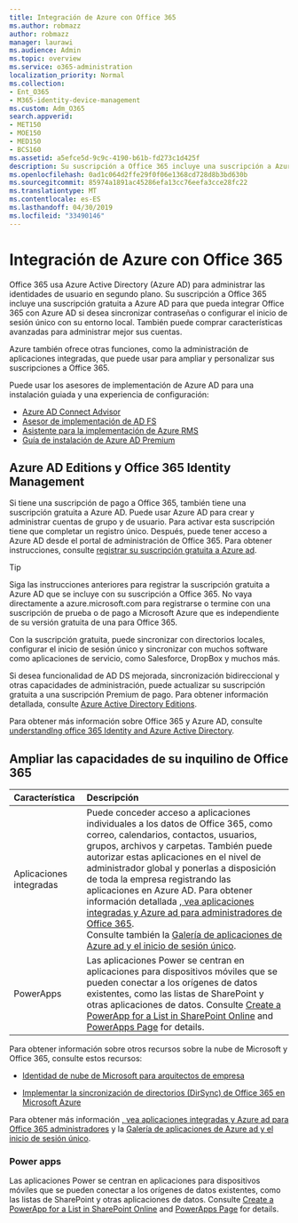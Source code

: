 ```yaml
---
title: Integración de Azure con Office 365
ms.author: robmazz
author: robmazz
manager: laurawi
ms.audience: Admin
ms.topic: overview
ms.service: o365-administration
localization_priority: Normal
ms.collection:
- Ent_O365
- M365-identity-device-management
ms.custom: Adm_O365
search.appverid:
- MET150
- MOE150
- MED150
- BCS160
ms.assetid: a5efce5d-9c9c-4190-b61b-fd273c1d425f
description: Su suscripción a Office 365 incluye una suscripción a Azure AD. Integre Office 365 con Azure AD si desea la sincronización de contraseña o el inicio de sesión único con el entorno local.
ms.openlocfilehash: 0ad1c064d2ffe29f0f06e1368cd728d8b3bd630b
ms.sourcegitcommit: 85974a1891ac45286efa13cc76eefa3cce28fc22
ms.translationtype: MT
ms.contentlocale: es-ES
ms.lasthandoff: 04/30/2019
ms.locfileid: "33490146"
---
```

# <a name="azure-integration-with-office-365"></a>Integración de Azure con Office 365

Office 365 usa Azure Active Directory (Azure AD) para administrar las identidades de usuario en segundo plano. Su suscripción a Office 365 incluye una suscripción gratuita a Azure AD para que pueda integrar Office 365 con Azure AD si desea sincronizar contraseñas o configurar el inicio de sesión único con su entorno local. También puede comprar características avanzadas para administrar mejor sus cuentas.
  
Azure también ofrece otras funciones, como la administración de aplicaciones integradas, que puede usar para ampliar y personalizar sus suscripciones a Office 365.
  
Puede usar los asesores de implementación de Azure AD para una instalación guiada y una experiencia de configuración:
 - [Azure AD Connect Advisor](https://aka.ms/aadconnectpwsync)
 - [Asesor de implementación de AD FS](https://aka.ms/adfsguidance)
 - [Asistente para la implementación de Azure RMS](https://aka.ms/azuremsguidance)
 - [Guía de instalación de Azure AD Premium](https://aka.ms/aadpguidance)
  
## <a name="azure-ad-editions-and-office-365-identity-management"></a>Azure AD Editions y Office 365 Identity Management

Si tiene una suscripción de pago a Office 365, también tiene una suscripción gratuita a Azure AD. Puede usar Azure AD para crear y administrar cuentas de grupo y de usuario. Para activar esta suscripción tiene que completar un registro único. Después, puede tener acceso a Azure AD desde el portal de administración de Office 365. Para obtener instrucciones, consulte [registrar su suscripción gratuita a Azure ad](https://go.microsoft.com/fwlink/p/?LinkId=617127). 
  
> [!TIP]
> Siga las instrucciones anteriores para registrar la suscripción gratuita a Azure AD que se incluye con su suscripción a Office 365. No vaya directamente a azure.microsoft.com para registrarse o termine con una suscripción de prueba o de pago a Microsoft Azure que es independiente de su versión gratuita de una para Office 365. 
  
Con la suscripción gratuita, puede sincronizar con directorios locales, configurar el inicio de sesión único y sincronizar con muchos software como aplicaciones de servicio, como Salesforce, DropBox y muchos más.
  
Si desea funcionalidad de AD DS mejorada, sincronización bidireccional y otras capacidades de administración, puede actualizar su suscripción gratuita a una suscripción Premium de pago. Para obtener información detallada, consulte [Azure Active Directory Editions](https://docs.microsoft.com/azure/active-directory/fundamentals/active-directory-whatis).
  
Para obtener más información sobre Office 365 y Azure AD, consulte [understandIng office 365 Identity and Azure Active Directory](https://support.office.com/article/06a189e7-5ec6-4af2-94bf-a22ea225a7a9).
  
## <a name="extend-the-capabilities-of-your-office-365-tenant"></a>Ampliar las capacidades de su inquilino de Office 365

|**Característica**|**Descripción**|
|:-----|:-----|
|Aplicaciones integradas  <br/> |Puede conceder acceso a aplicaciones individuales a los datos de Office 365, como correo, calendarios, contactos, usuarios, grupos, archivos y carpetas. También puede autorizar estas aplicaciones en el nivel de administrador global y ponerlas a disposición de toda la empresa registrando las aplicaciones en Azure AD. Para obtener información detallada [, vea aplicaciones integradas y Azure ad para administradores de Office 365](https://support.office.com/article/cb2250e3-451e-416f-bf4e-363549652c2a).  <br/> Consulte también la [Galería de aplicaciones de Azure ad y el inicio de sesión único](https://go.microsoft.com/fwlink/p/?LinkId=698604).  <br/> |
|PowerApps  <br/> | Las aplicaciones Power se centran en aplicaciones para dispositivos móviles que se pueden conectar a los orígenes de datos existentes, como las listas de SharePoint y otras aplicaciones de datos. Consulte [Create a PowerApp for a List in SharePoint Online](https://support.office.com/article/9338b2d2-67ac-4b81-8e67-97da27e5e9ab) and [PowerApps Page](https://powerapps.microsoft.com/) for details.  <br/> |
   
Para obtener información sobre otros recursos sobre la nube de Microsoft y Office 365, consulte estos recursos:
  
- [Identidad de nube de Microsoft para arquitectos de empresa](https://go.microsoft.com/fwlink/p/?LinkId=524586)
    
- [Implementar la sincronización de directorios (DirSync) de Office 365 en Microsoft Azure](https://go.microsoft.com/fwlink/p/?LinkId=517887)
    

Para obtener más información [, vea aplicaciones integradas y Azure ad para Office 365 administradores](integrated-apps-and-azure-ads.md) y la [Galería de aplicaciones de Azure ad y el inicio de sesión único](https://docs.microsoft.com/azure/active-directory/manage-apps/what-is-single-sign-on).

### <a name="power-apps"></a>Power apps
Las aplicaciones Power se centran en aplicaciones para dispositivos móviles que se pueden conectar a los orígenes de datos existentes, como las listas de SharePoint y otras aplicaciones de datos. Consulte [Create a PowerApp for a List in SharePoint Online](https://support.office.com/article/9338b2d2-67ac-4b81-8e67-97da27e5e9ab) and [PowerApps Page](https://powerapps.microsoft.com/) for details.